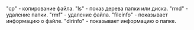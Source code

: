 "cp" - копирование файла.
"ls" - показ дерева папки или диска.
"rmd" - удаление папки.
"rmf" - удаление файла.
"fileinfo" - показывает информацию о файле.
"dirinfo" - показывает информацию о папке.                         
